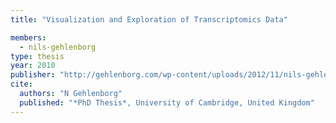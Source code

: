 ```yaml
---
title: "Visualization and Exploration of Transcriptomics Data"

members:
  - nils-gehlenborg
type: thesis
year: 2010
publisher: "http://gehlenborg.com/wp-content/uploads/2012/11/nils-gehlenborg_phd.pdf"
cite:
  authors: "N Gehlenborg"
  published: "*PhD Thesis*, University of Cambridge, United Kingdom"
---
```

